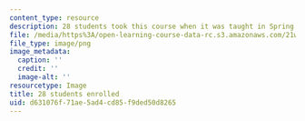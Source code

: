 ```yaml
---
content_type: resource
description: 28 students took this course when it was taught in Spring 2015.
file: /media/https%3A/open-learning-course-data-rc.s3.amazonaws.com/21w-747-rhetoric-spring-2015/d631076f71ae5ad4cd85f9ded50d8265_28.png
file_type: image/png
image_metadata:
  caption: ''
  credit: ''
  image-alt: ''
resourcetype: Image
title: 28 students enrolled
uid: d631076f-71ae-5ad4-cd85-f9ded50d8265
---
```


